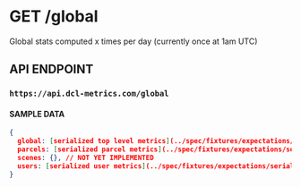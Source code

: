# GET /global

Global stats computed x times per day (currently once at 1am UTC)

## API ENDPOINT

### `https://api.dcl-metrics.com/global`

#### SAMPLE DATA

``` json
{
  global: [serialized top level metrics](../spec/fixtures/expectations/serializers/global_daily_stats.json),
  parcels: [serialized parcel metrics](../spec/fixtures/expectations/serializers/global_parcels.json),
  scenes: {}, // NOT YET IMPLEMENTED
  users: [serialized user metrics](../spec/fixtures/expectations/serializers/global_users.json)
}
```
